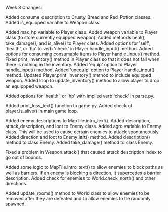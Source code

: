Week 8 Changes:

Added consume_description to Crusty_Bread and Red_Potion classes.
Added is_equipped variable to Weapon class.

Added max_hp variable to Player class.
Added weapon variable to Player class (to store currently equipped weapon).
Added methods heal(), take_damage(), and is_alive() to Player class.
Added options for 'self', 'health', or 'hp' to verb 'check' in Player handle_input() method.
Added options for consuming consumable items to Player handle_input() method.
Fixed print_inventory() method in Player class so that it does not fail when there is nothing in the inventory.
Added 'equip' option to Player handle_input() method.
Added 'unequip' option to Player handle_input() method.
Updated Player.print_inventory() method to include equipped weapon.
Added loop to update_inventory() method to allow player to drop an equippped weapon.

Added options for 'health', or 'hp' with implied verb 'check' in parse.py.

Added print_loss_text() function to game.py. Added check of player.is_alive() in main game loop.


Added enemy descriptions to MapTile.intro_text().
Added description, attack_description, and loot to Enemy class.
Added agro variable to Enemy class. This will be used to cause certain enemies to attack spontaneously.
Added direction and loot to Enemy __init__() method.
Added description() method to class Enemy.
Added take_damage() method to class Enemy.

Fixed a problem in Weapon.attack() that caused attack description index to go out of bounds.

Added some logic to MapTile.intro_text() to allow enemies to block paths as well as barriers. If an enemy is blocking a direction, it supercedes a barrier description.
Added check for enemies to World.check_north() and other directions.

Added update_rooms() method to World class to allow enemies to be removed after they are defeated and to allow enemies to be randomly spawned.

